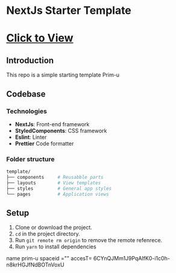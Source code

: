 # NextJs Starter Template

# **[Click to View](https://prim-u-izin0qdwo-muddoo.vercel.app/)**

## Introduction

This repo is a simple starting template Prim-u

## Codebase

### Technologies

- **NextJs**: Front-end framework
- **StyledComponents**: CSS framework
- **Eslint**: Linter
- **Prettier** Code formatter

### Folder structure

```sh
template/
├── components     # Reusabble parts
├── layouts        # View templates
├── styles         # General app styles
└── pages          # Application views
```

## Setup

1. Clone or download the project.
2. `cd` in the project directory.
3. Run `git remote rm origin` to remove the remote refenrece.
4. Run `yarn` to install dependencies

name prim-u
spaceid =""
accesT= 6CYnQJMm1J9PqAIfK0-i1c0h-n8krHGJfNdBOTnVoxU
